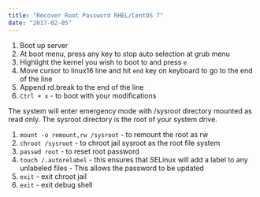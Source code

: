 ```yaml
---
title: "Recover Root Password RHEL/CentOS 7"
date: "2017-02-05"
---
```


1. Boot up server
2. At boot menu, press any key to stop auto selection at grub menu
3. Highlight the kernel you wish to boot to and press `e`
4. Move cursor to linux16 line and hit `end` key on keyboard to go to the end of the line
5. Append rd.break to the end of the line
6. `Ctrl + x` - to boot with your modifications

The system will enter emergency mode with /sysroot directory mounted as read only. The sysroot directory is the root of your system drive.

1. `mount -o remount,rw /sysroot` - to remount the root as rw
2. `chroot /sysroot` - to chroot jail sysroot as the root file system
3. `passwd root` - to reset root password
4. `touch /.autorelabel` - this ensures that SELinux will add a label to any unlabeled files - This allows the password to be updated
5. `exit` - exit chroot jail
6. `exit` - exit debug shell

